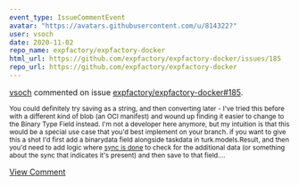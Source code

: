 ```yaml
---
event_type: IssueCommentEvent
avatar: "https://avatars.githubusercontent.com/u/814322?"
user: vsoch
date: 2020-11-02
repo_name: expfactory/expfactory-docker
html_url: https://github.com/expfactory/expfactory-docker/issues/185
repo_url: https://github.com/expfactory/expfactory-docker
---
```


<a href='https://github.com/vsoch' target='_blank'>vsoch</a> commented on issue <a href='https://github.com/expfactory/expfactory-docker/issues/185' target='_blank'>expfactory/expfactory-docker#185</a>.

<small>You could definitely try saving as a string, and then converting later - I've tried this before with a different kind of blob (an OCI manifest) and wound up finding it easier to change to the Binary Type Field instead. I'm not a developer here anymore, but my intuition is that this would be a special use case that you'd best implement on your branch. if you want to give this a shot I'd first add a binarydata field alongside taskdata in turk.models.Result, and then you'd need to add logic where [sync is done](https://github.com/expfactory/expfactory-docker/blob/master/expdj/apps/experiments/views.py#L609) to check for the additional data (or something about the sync that indicates it's present) and then save to that field....</small>

<a href='https://github.com/expfactory/expfactory-docker/issues/185' target='_blank'>View Comment</a>